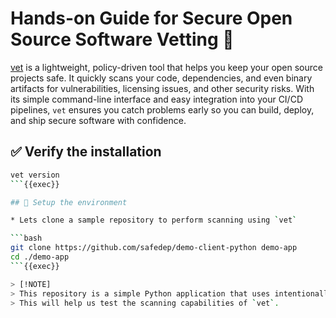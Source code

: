 # Hands-on Guide for Secure Open Source Software Vetting 🚀

[vet](https://github.com/safedep/vet) is a lightweight, policy-driven tool that helps you keep your open source projects safe. It quickly scans your code, dependencies, and even binary artifacts for vulnerabilities, licensing issues, and other security risks. With its simple command-line interface and easy integration into your CI/CD pipelines, `vet` ensures you catch problems early so you can build, deploy, and ship secure software with confidence.

## ✅ Verify the installation

```bash
vet version
```{{exec}}

## 🎯 Setup the environment

* Lets clone a sample repository to perform scanning using `vet`

```bash
git clone https://github.com/safedep/demo-client-python demo-app
cd ./demo-app
```{{exec}}

> [!NOTE]
> This repository is a simple Python application that uses intentionally old and vulnerable dependencies. 
> This will help us test the scanning capabilities of `vet`.